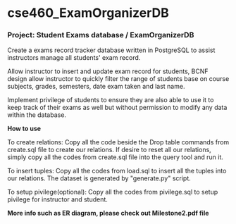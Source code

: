 # cse460_ExamOrganizerDB

### Project: Student Exams database / ExamOrganizerDB

Create a exams record tracker database written in PostgreSQL to assist instructors manage all students' exam record.

Allow instructor to insert and update exam record for students, BCNF design allow instructor to quickly filter the range of students base on course subjects, grades, semesters, date exam taken and last name.

Implement privilege of students to ensure they are also able to use it to keep track of their exams as well but without permission to modify any data within the database.


**How to use**

To create relations:
Copy all the code beside the Drop table commands from create.sql file to create our relations. 
If desire to reset all our relations, simply copy all the codes from create.sql file into the query tool and run it.


To insert tuples: 
Copy all the codes from load.sql to insert all the tuples into our relations. The dataset is generated by "generate.py" script.


To setup pivilege(optional):
Copy all the codes from pivilege.sql to setup pivilege for instructor and student.


**More info such as ER diagram, please check out Milestone2.pdf file**
